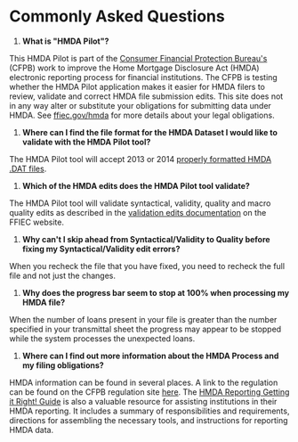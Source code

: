 # Commonly Asked Questions

1. **What is "HMDA Pilot"?**

 This HMDA Pilot is part of the [Consumer Financial Protection Bureau's](http://consumerfinance.gov/) (CFPB) work to improve the Home Mortgage Disclosure Act (HMDA) electronic reporting process for financial institutions. The CFPB is testing whether the HMDA Pilot application makes it easier for HMDA filers to review, validate and correct HMDA file submission edits. This site does not in any way alter or substitute your obligations for submitting data under HMDA. See [ffiec.gov/hmda](http://ffiec.gov/hmda) for more details about your legal obligations.

1. **Where can I find the file format for the HMDA Dataset I would like to validate with the HMDA Pilot tool?**

 The HMDA Pilot tool will accept 2013 or 2014 [properly formatted HMDA .DAT files](http://www.ffiec.gov/hmda/fileformats.htm).

1. **Which of the HMDA edits does the HMDA Pilot tool validate?**

 The HMDA Pilot tool will validate syntactical, validity, quality and macro quality edits as described in the [validation edits documentation](http://www.ffiec.gov/hmda/edits.htm) on the FFIEC website.

1. **Why can't I skip ahead from Syntactical/Validity to Quality before fixing my Syntactical/Validity edit errors?**

 When you recheck the file that you have fixed, you need to recheck the full file and not just the changes.

1. **Why does the progress bar seem to stop at 100% when processing my HMDA file?**

 When the number of loans present in your file is greater than the number specified in your transmittal sheet the progress may appear to be stopped while the system processes the unexpected loans.

1. **Where can I find out more information about the HMDA Process and my filing obligations?**

 HMDA information can be found in several places. A link to the regulation can be found on the CFPB regulation site [here](http://www.consumerfinance.gov/regulations/#ecfr). The [HMDA Reporting Getting it Right! Guide](http://www.ffiec.gov/hmda/guide.htm) is also a valuable resource for assisting institutions in their HMDA reporting. It includes a summary of responsibilities and requirements, directions for assembling the necessary tools, and instructions for reporting HMDA data.
